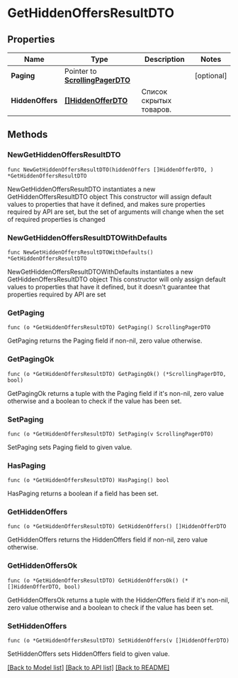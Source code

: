 # GetHiddenOffersResultDTO

## Properties

Name | Type | Description | Notes
------------ | ------------- | ------------- | -------------
**Paging** | Pointer to [**ScrollingPagerDTO**](ScrollingPagerDTO.md) |  | [optional] 
**HiddenOffers** | [**[]HiddenOfferDTO**](HiddenOfferDTO.md) | Список скрытых товаров. | 

## Methods

### NewGetHiddenOffersResultDTO

`func NewGetHiddenOffersResultDTO(hiddenOffers []HiddenOfferDTO, ) *GetHiddenOffersResultDTO`

NewGetHiddenOffersResultDTO instantiates a new GetHiddenOffersResultDTO object
This constructor will assign default values to properties that have it defined,
and makes sure properties required by API are set, but the set of arguments
will change when the set of required properties is changed

### NewGetHiddenOffersResultDTOWithDefaults

`func NewGetHiddenOffersResultDTOWithDefaults() *GetHiddenOffersResultDTO`

NewGetHiddenOffersResultDTOWithDefaults instantiates a new GetHiddenOffersResultDTO object
This constructor will only assign default values to properties that have it defined,
but it doesn't guarantee that properties required by API are set

### GetPaging

`func (o *GetHiddenOffersResultDTO) GetPaging() ScrollingPagerDTO`

GetPaging returns the Paging field if non-nil, zero value otherwise.

### GetPagingOk

`func (o *GetHiddenOffersResultDTO) GetPagingOk() (*ScrollingPagerDTO, bool)`

GetPagingOk returns a tuple with the Paging field if it's non-nil, zero value otherwise
and a boolean to check if the value has been set.

### SetPaging

`func (o *GetHiddenOffersResultDTO) SetPaging(v ScrollingPagerDTO)`

SetPaging sets Paging field to given value.

### HasPaging

`func (o *GetHiddenOffersResultDTO) HasPaging() bool`

HasPaging returns a boolean if a field has been set.

### GetHiddenOffers

`func (o *GetHiddenOffersResultDTO) GetHiddenOffers() []HiddenOfferDTO`

GetHiddenOffers returns the HiddenOffers field if non-nil, zero value otherwise.

### GetHiddenOffersOk

`func (o *GetHiddenOffersResultDTO) GetHiddenOffersOk() (*[]HiddenOfferDTO, bool)`

GetHiddenOffersOk returns a tuple with the HiddenOffers field if it's non-nil, zero value otherwise
and a boolean to check if the value has been set.

### SetHiddenOffers

`func (o *GetHiddenOffersResultDTO) SetHiddenOffers(v []HiddenOfferDTO)`

SetHiddenOffers sets HiddenOffers field to given value.



[[Back to Model list]](../README.md#documentation-for-models) [[Back to API list]](../README.md#documentation-for-api-endpoints) [[Back to README]](../README.md)


